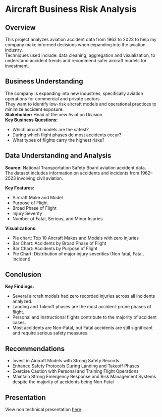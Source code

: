 # Aircraft Business Risk Analysis

## Overview
This project analyzes aviation accident data from 1962 to 2023 to help my company make informed decisions when expanding into the aviation industry.  
Techniques used include: data cleaning, aggregation and visualization, to understand accident trends and recommend safer aircraft models for investment.

## Business Understanding
The company is expanding into new industries, specifically aviation operations for commercial and private sectors.  
They want to identify low-risk aircraft models and operational practices to minimize accident exposure.  
**Stakeholder:** Head of the new Aviation Division  
**Key Business Questions:**
- Which aircraft models are the safest?
- During which flight phases do most accidents occur? 
- What types of flights carry the highest risks? 

## Data Understanding and Analysis
**Source:** National Transportation Safety Board aviation accident data.  
The dataset includes information on accidents and incidents from 1962–2023 involving civil aviation.

**Key Features:**
- Aircraft Make and Model
- Purpose of Flight
- Broad Phase of Flight
- Injury Severity
- Number of Fatal, Serious, and Minor Injuries

**Visualizations:**
- Pie chart: Top 10 Aircraft Makes and Models with zero injuries
- Bar Chart: Accidents by Broad Phase of Flight
- Bar Chart: Accidents by Purpose of Flight
- Pie Chart: Distribution of major injury severities (Non fatal, Fatal, Incident)

## Conclusion
**Key Findings:**
- Several aircraft models had zero recorded injuries across all incidents analyzed.
- Landing and Takeoff phases are the most accident-prone phases of flight.
- Personal and Instructional flights contribute to the majority of accident cases.
- Most accidents are Non-Fatal, but Fatal accidents are still significant and require serious safety measures.

## Recommendations

- Invest in Aircraft Models with Strong Safety Records
- Enhance Safety Protocols During Landing and Takeoff Phases
- Exercise Caution with Personal and Training Flight Operations
- Maintain Strong Emergency Response and Risk Management Systems despite the majority of accidents being Non-Fatal

## Presentation
View non technical presentation [here](presentation.pdf.PDF)



